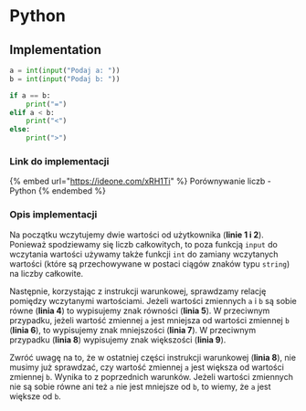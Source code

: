 # Python

## Implementation

```python
a = int(input("Podaj a: "))
b = int(input("Podaj b: "))

if a == b:
    print("=")
elif a < b:
    print("<")
else:
    print(">")
```

### Link do implementacji

{% embed url="https://ideone.com/xRH1Ti" %}
Porównywanie liczb - Python
{% endembed %}

### Opis implementacji

Na początku wczytujemy dwie wartości od użytkownika (**linie 1 i 2**). Ponieważ spodziewamy się liczb całkowitych, to poza funkcją `input` do wczytania wartości używamy także funkcji `int` do zamiany wczytanych wartości (które są przechowywane w postaci ciągów znaków typu `string`) na liczby całkowite.

Następnie, korzystając z instrukcji warunkowej, sprawdzamy relację pomiędzy wczytanymi wartościami. Jeżeli wartości zmiennych `a` i `b` są sobie równe (**linia 4**) to wypisujemy znak równości (**linia 5**). W przeciwnym przypadku, jeżeli wartość zmiennej `a` jest mniejsza od wartości zmiennej `b` (**linia 6**), to wypisujemy znak mniejszości (**linia 7**). W przeciwnym przypadku (**linia 8**) wypisujemy znak większości (**linia 9**).

Zwróć uwagę na to, że w ostatniej części instrukcji warunkowej (**linia 8**), nie musimy już sprawdzać, czy wartość zmiennej `a` jest większa od wartości zmiennej `b`. Wynika to z poprzednich warunków. Jeżeli wartości zmiennych nie są sobie równe ani też `a` nie jest mniejsze od `b`, to wiemy, że `a` jest większe od `b`.
